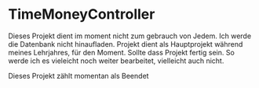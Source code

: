 # TimeMoneyController

Dieses Projekt dient im moment nicht zum gebrauch von Jedem. Ich werde die Datenbank nicht hinaufladen.
Projekt dient als Hauptprojekt während meines Lehrjahres, für den Moment. Sollte dass Projekt fertig sein. 
So werde ich es vieleicht noch weiter bearbeitet, vielleicht auch nicht.

Dieses Projekt zählt momentan als Beendet
